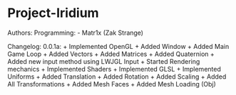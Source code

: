 Project-Iridium
============

Authors:
	Programming:
		- Matr1x (Zak Strange)

Changelog:
	0.0.1a:
		+ Implemented OpenGL
		+ Added Window
		+ Added Main Game Loop
		+ Added Vectors
		+ Added Matrices
		+ Added Quaternion
		+ Added new input method using LWJGL Input
		+ Started Rendering mechanics
		+ Implemented Shaders
		+ Implemented GLSL
		+ Implemented Uniforms
		+ Added Translation
		+ Added Rotation
		+ Added Scaling
		+ Added All Transformations
		+ Added Mesh Faces
		+ Added Mesh Loading (Obj)